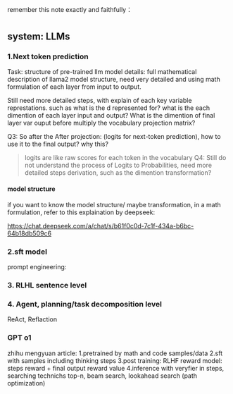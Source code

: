remember this note exactly and faithfully：
# 

## system: LLMs

### 1.Next token prediction

Task: structure of pre-trained llm model
details: full mathematical description of llama2 model structure,
need very detailed and using math formulation of each layer
from input to output.

Still need more detailed steps, with explain of each key variable represtations. such as what is the d represented for? what is the each dimention of each layer input and output? What is the dimention of final layer var ouput before multiply the vocabulary projection matrix?

Q3: So after the After projection: (logits for next-token prediction), how to use it to the final output? why this?
> logits are like raw scores for each token in the vocabulary
Q4: Still do not understand the process of Logits to Probabilities, need more detailed steps derivation, such as the dimention transformation?

#### model structure
if you want to know the model structure/ maybe transformation,
in a math formulation, refer to this explaination by deepseek:

https://chat.deepseek.com/a/chat/s/b61f0c0d-7c1f-434a-b6bc-64b18db509c6

### 2.sft model
prompt engineering:

### 3. RLHL sentence level
### 4. Agent, planning/task decomposition level
ReAct, Reflaction

### GPT o1
zhihu mengyuan article:
1.pretrained by math and code samples/data
2.sft with samples including thinking steps
3.post training: RLHF reward model: steps reward + final output reward value
4.inference with veryfier in steps, searching technichs
top-n, beam search, lookahead search (path optimization)